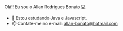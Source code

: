 Olá!! Eu sou o Allan Rodrigues Bonato 💻

- 🌱 Estou estudando Java e Javascript.
- 📫 Contate-me no e-mail: allan-bonato@hotmail.com
